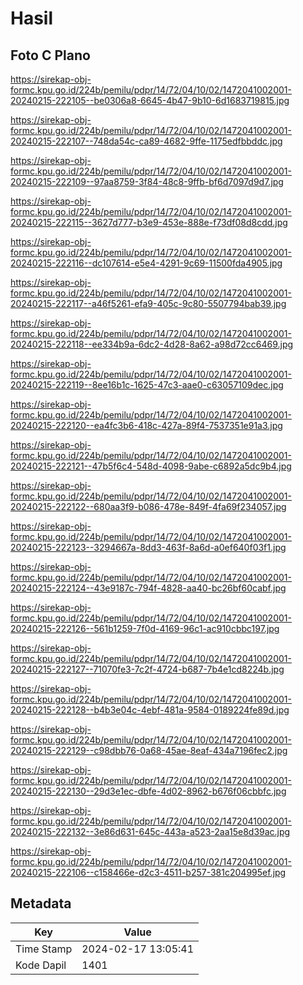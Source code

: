 # Hasil

## Foto C Plano

https://sirekap-obj-formc.kpu.go.id/224b/pemilu/pdpr/14/72/04/10/02/1472041002001-20240215-222105--be0306a8-6645-4b47-9b10-6d1683719815.jpg

https://sirekap-obj-formc.kpu.go.id/224b/pemilu/pdpr/14/72/04/10/02/1472041002001-20240215-222107--748da54c-ca89-4682-9ffe-1175edfbbddc.jpg

https://sirekap-obj-formc.kpu.go.id/224b/pemilu/pdpr/14/72/04/10/02/1472041002001-20240215-222109--97aa8759-3f84-48c8-9ffb-bf6d7097d9d7.jpg

https://sirekap-obj-formc.kpu.go.id/224b/pemilu/pdpr/14/72/04/10/02/1472041002001-20240215-222115--3627d777-b3e9-453e-888e-f73df08d8cdd.jpg

https://sirekap-obj-formc.kpu.go.id/224b/pemilu/pdpr/14/72/04/10/02/1472041002001-20240215-222116--dc107614-e5e4-4291-9c69-11500fda4905.jpg

https://sirekap-obj-formc.kpu.go.id/224b/pemilu/pdpr/14/72/04/10/02/1472041002001-20240215-222117--a46f5261-efa9-405c-9c80-5507794bab39.jpg

https://sirekap-obj-formc.kpu.go.id/224b/pemilu/pdpr/14/72/04/10/02/1472041002001-20240215-222118--ee334b9a-6dc2-4d28-8a62-a98d72cc6469.jpg

https://sirekap-obj-formc.kpu.go.id/224b/pemilu/pdpr/14/72/04/10/02/1472041002001-20240215-222119--8ee16b1c-1625-47c3-aae0-c63057109dec.jpg

https://sirekap-obj-formc.kpu.go.id/224b/pemilu/pdpr/14/72/04/10/02/1472041002001-20240215-222120--ea4fc3b6-418c-427a-89f4-7537351e91a3.jpg

https://sirekap-obj-formc.kpu.go.id/224b/pemilu/pdpr/14/72/04/10/02/1472041002001-20240215-222121--47b5f6c4-548d-4098-9abe-c6892a5dc9b4.jpg

https://sirekap-obj-formc.kpu.go.id/224b/pemilu/pdpr/14/72/04/10/02/1472041002001-20240215-222122--680aa3f9-b086-478e-849f-4fa69f234057.jpg

https://sirekap-obj-formc.kpu.go.id/224b/pemilu/pdpr/14/72/04/10/02/1472041002001-20240215-222123--3294667a-8dd3-463f-8a6d-a0ef640f03f1.jpg

https://sirekap-obj-formc.kpu.go.id/224b/pemilu/pdpr/14/72/04/10/02/1472041002001-20240215-222124--43e9187c-794f-4828-aa40-bc26bf60cabf.jpg

https://sirekap-obj-formc.kpu.go.id/224b/pemilu/pdpr/14/72/04/10/02/1472041002001-20240215-222126--561b1259-7f0d-4169-96c1-ac910cbbc197.jpg

https://sirekap-obj-formc.kpu.go.id/224b/pemilu/pdpr/14/72/04/10/02/1472041002001-20240215-222127--71070fe3-7c2f-4724-b687-7b4e1cd8224b.jpg

https://sirekap-obj-formc.kpu.go.id/224b/pemilu/pdpr/14/72/04/10/02/1472041002001-20240215-222128--b4b3e04c-4ebf-481a-9584-0189224fe89d.jpg

https://sirekap-obj-formc.kpu.go.id/224b/pemilu/pdpr/14/72/04/10/02/1472041002001-20240215-222129--c98dbb76-0a68-45ae-8eaf-434a7196fec2.jpg

https://sirekap-obj-formc.kpu.go.id/224b/pemilu/pdpr/14/72/04/10/02/1472041002001-20240215-222130--29d3e1ec-dbfe-4d02-8962-b676f06cbbfc.jpg

https://sirekap-obj-formc.kpu.go.id/224b/pemilu/pdpr/14/72/04/10/02/1472041002001-20240215-222132--3e86d631-645c-443a-a523-2aa15e8d39ac.jpg

https://sirekap-obj-formc.kpu.go.id/224b/pemilu/pdpr/14/72/04/10/02/1472041002001-20240215-222106--c158466e-d2c3-4511-b257-381c204995ef.jpg


## Metadata

| Key        | Value               |
| ---------- | ------------------- |
| Time Stamp | 2024-02-17 13:05:41 |
| Kode Dapil | 1401                |



